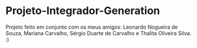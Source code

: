 # Projeto-Integrador-Generation
Projeto feito em conjunto com os meus amigos: Leonardo Nogueira de Souza, Mariana Carvalho, Sérgio Duarte de Carvalho e Thalita Oliveira Silva. :)
